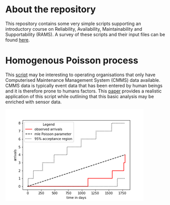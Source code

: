 # About the repository
This repository contains some very simple scripts supporting an introductory course on Reliability, Availability, Maintainability and Supportability (RAMS). A survey of these scripts and their input files can be found [here](https://nbviewer.jupyter.org/github/chrisrijsdijk/RAMS/).

# Homogenous Poisson process
This [script](https://nbviewer.jupyter.org/github/chrisrijsdijk/RAMS/blob/master/PoissonDistribution.ipynb) may be interesting to operating organisations that only have Computerised Maintenance Management System (CMMS) data available. CMMS data is typically event data that has been entered by human beings and it is therefore prone to humans factors. This [paper](https://www.phmpapers.org/index.php/phme/article/view/409) provides a realistic application of this script while outlining that this basic analysis may be enriched with sensor data.

![cover image](/figures/PoissonPlot01.png)

